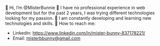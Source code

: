 
👋 Hi, I’m @MisterBunnie
👀 I have no professional experience in web development but for the past 2 years, I was trying different technologies looking for my passion.
🌳 I am constantly developing and learning new technologies and skills.
🦉 How to reach me:
- Linkedin: https://www.linkedin.com/in/mister-bunny-837178221/
- Email: misterbbunny@gmail.com

